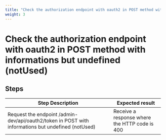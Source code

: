 ```yaml
---
title: "Check the authorization endpoint with oauth2 in POST method with informations but undefined (notUsed)"
weight: 3
---
```


# Check the authorization endpoint with oauth2 in POST method with informations but undefined (notUsed)
## Steps
| Step Description | Expected result |
| ----- | ----- |
| Request the endpoint /admin-dev/api/oauth2/token in POST with informations but undefined (notUsed) | Receive a response where the HTTP code is 400 |

